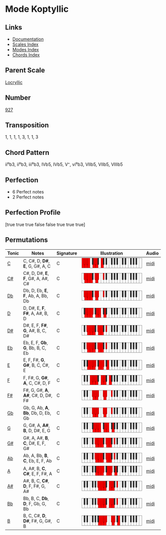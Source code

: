 # Mode Koptyllic

## Links

- [Documentation](README.md)
- [Scales Index](Scales.md)
- [Modes Index](Modes.md)
- [Chords Index](Chords.md)

## Parent Scale

[Locryllic](ScaleLocryllic.md)

## Number

[927](https://ianring.com/musictheory/scales/927)

## Transposition

1, 1, 1, 1, 3, 1, 1, 3

## Chord Pattern

ii⁰b3, ii⁰b3, iii⁰b3, IVb5, IVb5, V⁺, vi⁰b3, VIIb5, VIIb5, VIIIb5

## Perfection

- 6 Perfect notes
- 2 Perfect notes

## Perfection Profile

[true true true false false true true true]

## Permutations

| Tonic | Notes | Signature | Illustration | Audio |
|-------|-------|-----------|--------------|-------|
| [C](ModeCNaturalKoptyllic.md) | C, C#, D, **D#**, **E**, G, G#, A, C | C | ![CNaturalKoptyllic](ModeCNaturalKoptyllic.png) | [midi](https://github.com/edipermadi/music/blob/main/docs/ModeCNaturalKoptyllic.mid?raw=true) |
| [C#](ModeCSharpKoptyllic.md) | C#, D, D#, **E**, **F**, G#, A, A#, C# | C | ![CSharpKoptyllic](ModeCSharpKoptyllic.png) | [midi](https://github.com/edipermadi/music/blob/main/docs/ModeCSharpKoptyllic.mid?raw=true) |
| [Db](ModeDFlatKoptyllic.md) | Db, D, Eb, **E**, **F**, Ab, A, Bb, Db | C | ![DFlatKoptyllic](ModeDFlatKoptyllic.png) | [midi](https://github.com/edipermadi/music/blob/main/docs/ModeDFlatKoptyllic.mid?raw=true) |
| [D](ModeDNaturalKoptyllic.md) | D, D#, E, **F**, **F#**, A, A#, B, D | C | ![DNaturalKoptyllic](ModeDNaturalKoptyllic.png) | [midi](https://github.com/edipermadi/music/blob/main/docs/ModeDNaturalKoptyllic.mid?raw=true) |
| [D#](ModeDSharpKoptyllic.md) | D#, E, F, **F#**, **G**, A#, B, C, D# | C | ![DSharpKoptyllic](ModeDSharpKoptyllic.png) | [midi](https://github.com/edipermadi/music/blob/main/docs/ModeDSharpKoptyllic.mid?raw=true) |
| [Eb](ModeEFlatKoptyllic.md) | Eb, E, F, **Gb**, **G**, Bb, B, C, Eb | C | ![EFlatKoptyllic](ModeEFlatKoptyllic.png) | [midi](https://github.com/edipermadi/music/blob/main/docs/ModeEFlatKoptyllic.mid?raw=true) |
| [E](ModeENaturalKoptyllic.md) | E, F, F#, **G**, **G#**, B, C, C#, E | C | ![ENaturalKoptyllic](ModeENaturalKoptyllic.png) | [midi](https://github.com/edipermadi/music/blob/main/docs/ModeENaturalKoptyllic.mid?raw=true) |
| [F](ModeFNaturalKoptyllic.md) | F, F#, G, **G#**, **A**, C, C#, D, F | C | ![FNaturalKoptyllic](ModeFNaturalKoptyllic.png) | [midi](https://github.com/edipermadi/music/blob/main/docs/ModeFNaturalKoptyllic.mid?raw=true) |
| [F#](ModeFSharpKoptyllic.md) | F#, G, G#, **A**, **A#**, C#, D, D#, F# | C | ![FSharpKoptyllic](ModeFSharpKoptyllic.png) | [midi](https://github.com/edipermadi/music/blob/main/docs/ModeFSharpKoptyllic.mid?raw=true) |
| [Gb](ModeGFlatKoptyllic.md) | Gb, G, Ab, **A**, **Bb**, Db, D, Eb, Gb | C | ![GFlatKoptyllic](ModeGFlatKoptyllic.png) | [midi](https://github.com/edipermadi/music/blob/main/docs/ModeGFlatKoptyllic.mid?raw=true) |
| [G](ModeGNaturalKoptyllic.md) | G, G#, A, **A#**, **B**, D, D#, E, G | C | ![GNaturalKoptyllic](ModeGNaturalKoptyllic.png) | [midi](https://github.com/edipermadi/music/blob/main/docs/ModeGNaturalKoptyllic.mid?raw=true) |
| [G#](ModeGSharpKoptyllic.md) | G#, A, A#, **B**, **C**, D#, E, F, G# | C | ![GSharpKoptyllic](ModeGSharpKoptyllic.png) | [midi](https://github.com/edipermadi/music/blob/main/docs/ModeGSharpKoptyllic.mid?raw=true) |
| [Ab](ModeAFlatKoptyllic.md) | Ab, A, Bb, **B**, **C**, Eb, E, F, Ab | C | ![AFlatKoptyllic](ModeAFlatKoptyllic.png) | [midi](https://github.com/edipermadi/music/blob/main/docs/ModeAFlatKoptyllic.mid?raw=true) |
| [A](ModeANaturalKoptyllic.md) | A, A#, B, **C**, **C#**, E, F, F#, A | C | ![ANaturalKoptyllic](ModeANaturalKoptyllic.png) | [midi](https://github.com/edipermadi/music/blob/main/docs/ModeANaturalKoptyllic.mid?raw=true) |
| [A#](ModeASharpKoptyllic.md) | A#, B, C, **C#**, **D**, F, F#, G, A# | C | ![ASharpKoptyllic](ModeASharpKoptyllic.png) | [midi](https://github.com/edipermadi/music/blob/main/docs/ModeASharpKoptyllic.mid?raw=true) |
| [Bb](ModeBFlatKoptyllic.md) | Bb, B, C, **Db**, **D**, F, Gb, G, Bb | C | ![BFlatKoptyllic](ModeBFlatKoptyllic.png) | [midi](https://github.com/edipermadi/music/blob/main/docs/ModeBFlatKoptyllic.mid?raw=true) |
| [B](ModeBNaturalKoptyllic.md) | B, C, C#, **D**, **D#**, F#, G, G#, B | C | ![BNaturalKoptyllic](ModeBNaturalKoptyllic.png) | [midi](https://github.com/edipermadi/music/blob/main/docs/ModeBNaturalKoptyllic.mid?raw=true) |
